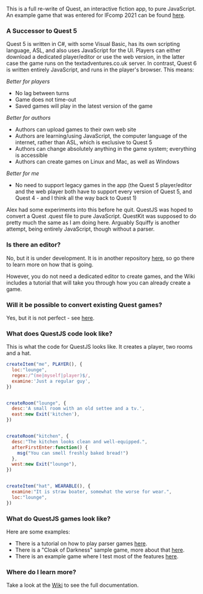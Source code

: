 This is a full re-write of Quest, an interactive fiction app, to pure JavaScript. An example game that was entered for IFcomp 2021 can be found [here]([http://textadventures.co.uk/games/view/48pkf40on0soigganjtatq/first-steps](https://textadventures.co.uk/games/view/idu7hlna7k2h24ib4ymmrg/the-house-on-highfield-lane)).

### A Successor to Quest 5

Quest 5 is written in C#, with some Visual Basic, has its own scripting language, ASL, and also uses JavaScript for the UI. Players can either download a dedicated player/editor or use the web version, in the latter case the game runs on the textadventures.co.uk server. In contrast, Quest 6 is written entirely JavaScript, and runs in the player's browser. This means:

_Better for players_
* No lag between turns
* Game does not time-out
* Saved games will play in the latest version of the game

_Better for authors_
* Authors can upload games to their own web site
* Authors are learning/using JavaScript, the computer language of the internet, rather than ASL, which is exclusive to Quest 5
* Authors can change absolutely anything in the game system; everything is accessible
* Authors can create games on Linux and Mac, as well as Windows

_Better for me_
* No need to support legacy games in the app (the Quest 5 player/editor and the web player both have to support every version of Quest 5, and Quest 4 - and I think all the way back to Quest 1)

Alex had some experiments into this before he quit. QuestJS was hoped to convert a Quest .quest file to pure JavaScript. QuestKit was supposed to do pretty much the same as I am doing here. Arguably Squiffy is another attempt, being entirely JavaScript, though without a parser.


### Is there an editor?

No, but it is under development. It is in another repository [here](https://github.com/ThePix/QEdit/wiki), so go there to learn more on how that is going.

However, you do not need a dedicated editor to create games, and the Wiki includes a tutorial that will take you through how you can already create a game.


### Will it be possible to convert existing Quest games?

Yes, but it is not perfect - see [here](https://github.com/ThePix/QuestJS/wiki/Converting-from-Quest-5).


### What does QuestJS code look like?

This is what the code for QuestJS looks like. It creates a player, two rooms and a hat.

```javascript
createItem("me", PLAYER(), { 
  loc:"lounge",
  regex:/^(me|myself|player)$/,
  examine:'Just a regular guy',
})


createRoom("lounge", {
  desc:'A small room with an old settee and a tv.',
  east:new Exit('kitchen'),
})


createRoom("kitchen", {
  desc:"The kitchen looks clean and well-equipped.",
  afterFirstEnter:function() {
    msg("You can smell freshly baked bread!")
  },
  west:new Exit("lounge"),
})


createItem("hat", WEARABLE(), {
  examine:"It is straw boater, somewhat the worse for wear.",
  loc:"lounge",
})
```


### What do QuestJS games look like?

Here are some examples:

* There is a tutorial on how to play parser games [here](http://textadventures.co.uk/games/view/q16v8_fowu6twsvfduz4vg/a-tutorial-for-playing-parser-based-games).
* There is a "Cloak of Darkness" sample game, more about that [here](https://github.com/ThePix/QuestJS/wiki/The-Cloak-of-Darkness).
* There is an example game where I test most of the features [here](http://textadventures.co.uk/games/view/48pkf40on0soigganjtatq/first-steps).


### Where do I learn more?

Take a look at the [Wiki](https://github.com/ThePix/QuestJS/wiki) to see the full documentation.
